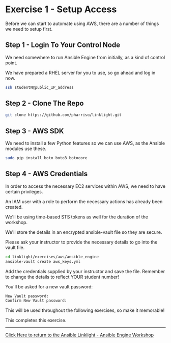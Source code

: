 # Exercise 1 - Setup Access

Before we can start to automate using AWS, there are a number of things we need to setup first.

## Step 1 - Login To Your Control Node

We need somewhere to run Ansible Engine from initially, as a kind of control point.

We have prepared a RHEL server for you to use, so go ahead and log in now.

```bash
ssh studentN@public_IP_address
```

## Step 2 - Clone The Repo

```bash
git clone https://github.com/pharriso/linklight.git
```

## Step 3 - AWS SDK
We need to install a few Python features so we can use AWS, as the Ansible modules use these.

```bash
sudo pip install boto boto3 botocore
```

## Step 4 - AWS Credentials

In order to access the necessary EC2 services within AWS, we need to have certain privileges.

An IAM user with a role to perform the necessary actions has already been created.

We'll be using time-based STS tokens as well for the duration of the workshop.

We'll store the details in an encrypted ansible-vault file so they are secure.

Please ask your instructor to provide the necessary details to go into the vault file.

```bash
cd linklight/exercises/aws/ansible_engine
ansible-vault create aws_keys.yml
```

Add the credentials supplied by your instructor and save the file. Remember to change the details to reflect YOUR student number!

You'll be asked for a new vault password:

```bash
New Vault password:
Confirm New Vault password:
```

This will be used throughout the following exercises, so make it memorable!

This completes this exercise.

---

[Click Here to return to the Ansible Linklight - Ansible Engine Workshop](../../README.md)
